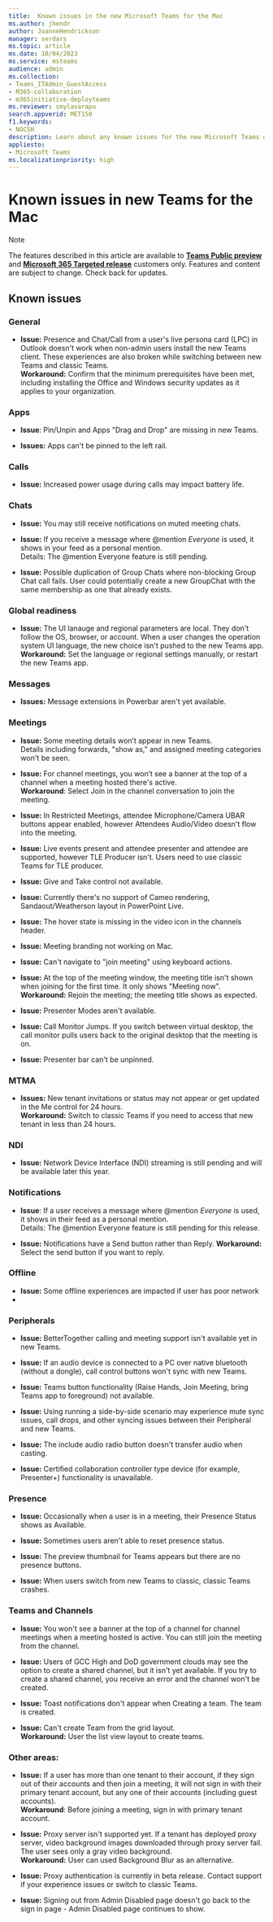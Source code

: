 ```yaml
---
title:  Known issues in the new Microsoft Teams for the Mac
ms.author: jhendr
author: JoanneHendrickson
manager: serdars
ms.topic: article
ms.date: 10/04/2023
ms.service: msteams
audience: admin
ms.collection: 
- Teams_ITAdmin_GuestAccess
- M365-collaboration
- m365initiative-deployteams
ms.reviewer: smylavarapu
search.appverid: MET150
f1.keywords:
- NOCSH
description: Learn about any known issues for the new Microsoft Teams desktop client for the Mac
appliesto: 
- Microsoft Teams
ms.localizationpriority: high
---
```

# Known issues in new Teams for the Mac

>[!Note]
> The features described in this article are available to [**Teams Public preview**](/microsoftteams/public-preview-doc-updates) and [**Microsoft 365 Targeted release**](/microsoft-365/admin/manage/release-options-in-office-365?view=o365-worldwide#targeted-release) customers only. Features and content are subject to change. Check back for updates.


## Known issues

### General

- **Issue:** Presence and Chat/Call from a user's live persona card (LPC) in Outlook doesn't work when non-admin users install the new Teams client. These experiences are also broken while switching between new Teams and classic Teams.</br>
  **Workaround:** Confirm that the minimum prerequisites have been met, including installing the Office and Windows security updates as it applies to your organization.

### Apps

- **Issue**: Pin/Unpin and Apps "Drag and Drop" are missing in new Teams.
 
- **Issues:**  Apps can't be pinned to the left rail.

###  Calls

- **Issue:**  Increased power usage during calls may impact battery life.

### Chats

- **Issue:** You may still receive notifications on muted meeting chats.

- **Issue:** If you receive a message where @mention *Everyone* is used, it shows in your feed as a personal mention.</br>
  Details: The @mention Everyone feature is still pending.

- **Issue:** Possible duplication of Group Chats where non-blocking Group Chat call fails.  User could potentially create a new GroupChat with the same membership as one that already exists.


### Global readiness

- **Issue:** The UI lanauge and regional parameters are local.  They don't follow the OS, browser, or account. When a user changes the operation system UI language, the new choice isn't pushed to the new Teams app.
  **Workaround:**  Set the language or regional settings manually, or restart the new Teams app.

### Messages

- **Issues:** Message extensions in Powerbar aren't yet available.

### Meetings

- **Issue:** Some meeting details won’t appear in new Teams.</br>
  Details including forwards, "show as," and assigned meeting categories won't be seen.

- **Issue:** For channel meetings, you won’t see a banner at the top of a channel when a meeting hosted there's active.</br>
  **Workaround**: Select Join in the channel conversation to join the meeting.

- **Issue:** In Restricted Meetings, attendee Microphone/Camera UBAR buttons appear enabled, however Attendees Audio/Video doesn't flow into the meeting.

- **Issue:** Live events present and attendee presenter and attendee are supported, however TLE Producer isn't. Users need to use classic Teams for TLE producer.

- **Issue:** Give and Take control not available.

- **Issue:** Currently there's no support of Cameo rendering, Sandaout/Weatherson layout in PowerPoint Live.

- **Issue:**  The hover state is missing in the video icon in the channels header.

- **Issue:**  Meeting branding not working on Mac.

- **Issue:**  Can't navigate to "join meeting" using keyboard actions.

- **Issue:**  At the top of the meeting window, the meeting title isn't shown when joining for the first time. It only shows "Meeting now". </br>
  **Workaround:**  Rejoin the meeting; the meeting title shows as expected.

- **Issue:**  Presenter Modes aren't available.

- **Issue:** Call Monitor Jumps. If you switch between virtual desktop, the call monitor pulls users back to the original desktop that the meeting is on.

- **Issue:**  Presenter bar can't be unpinned.


### MTMA

- **Issues:** New tenant invitations or status may not appear or get updated in the Me control for 24 hours.</br>
  **Workaround:** Switch to classic Teams if you need to access that new tenant in less than 24 hours.

### NDI

- **Issue:** Network Device Interface (NDI) streaming is still pending and will be available later this year.  

### Notifications

- **Issue**: If a user receives a message where @mention *Everyone* is used, it shows in their feed as a personal mention.</br>
   Details: The @mention Everyone feature is still pending for this release.

- **Issue:** Notifications have a Send button rather than Reply.
  **Workaround:**  Select the send button if you want to reply.

### Offline

- **Issue:** Some offline experiences are impacted if user has poor network 
- 
### Peripherals

- **Issue:**  BetterTogether calling and meeting support isn't available yet in new Teams.

- **Issue:**  If an audio device is connected to a PC over native bluetooth (without a dongle), call control buttons won't sync with new Teams.

- **Issue:** Teams button functionality (Raise Hands, Join Meeting, bring Teams app to foreground) not available. 

-  **Issue:**  Using running a side-by-side scenario may experience mute sync issues, call drops, and other syncing issues between their Peripheral and new Teams.

- **Issue:** The include audio radio button doesn't transfer audio when casting.

- **Issue:**  Certified collaboration controller type device (for example, Presenter+) functionality is unavailable.

### Presence

- **Issue:** Occasionally when a user is in a meeting, their Presence Status shows as Available.

- **Issue:**  Sometimes users aren't able to reset presence status.

- **Issue:** The preview thumbnail for Teams appears but there are no presence buttons.

- **Issue:**  When users switch from new Teams to classic, classic Teams crashes.

### Teams and Channels

- **Issue:** You won't see a banner at the top of a channel for channel meetings when a meeting hosted is active. You can still join the meeting from the channel.

- **Issue:**  Users of GCC High and DoD government clouds may see the option to create a shared channel, but it isn't yet available. If you try to create a shared channel, you receive an error and the channel won't be created.

- **Issue:** Toast notifications don't appear when Creating a team. The team is created.

- **Issue:** Can't create Team from the grid layout. </br>
  **Workaround:**  User the list view layout to create teams.

### Other areas:

- **Issue:** If a user has more than one tenant to their account, if they sign out of their accounts and then join a meeting, it will not sign in with their primary tenant account, but any one of their accounts (including guest accounts).</br>
  **Workaround**: Before joining a meeting, sign in with primary tenant account.

- **Issue:** Proxy server isn't supported yet. If a tenant has deployed proxy server, video background images downloaded through proxy server fail. The user sees only a gray video background.</br>
  **Workaround:** User can used Background Blur as an alternative.

- **Issue:** Proxy authentication is currently in beta release. Contact support if your experience issues or switch to classic Teams.

- **Issue:** Signing out from Admin Disabled page doesn't go back to the sign in page - Admin Disabled page continues to show.